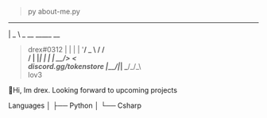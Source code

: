 > py about-me.py

  ____                
 |  _ \ _ __ _____  __ 
 > drex#0312
 | | | | '__/ _ \ \/ /   
 /
 | |_| | | |  __/>  <     
 > discord.gg/tokenstore
 |____/|_|  \___/_/\_\    
 > lov3
 
 👋Hi, Im drex. Looking forward to upcoming projects
                      
Languages
│   ├── Python
│   └── Csharp
                     
                     

